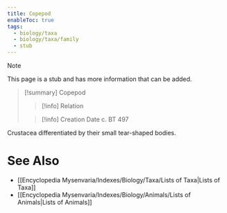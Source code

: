 ```yaml
---
title: Copepod
enableToc: true
tags:
  - biology/taxa
  - biology/taxa/family
  - stub
---
```


> [!note]
> This page is a stub and has more information that can be added.

> [!summary] Copepod
> > [!info] Relation
>
> > [!info] Creation Date
> > c. BT 497

Crustacea differentiated by their small tear-shaped bodies.

# See Also
- [[Encyclopedia Mysenvaria/Indexes/Biology/Taxa/Lists of Taxa|Lists of Taxa]]
- [[Encyclopedia Mysenvaria/Indexes/Biology/Animals/Lists of Animals|Lists of Animals]]
